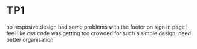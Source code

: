 # TP1
no resposive design
had some problems with the footer on sign in page
i feel like css code was getting too crowded for such a simple design, need better organisation
